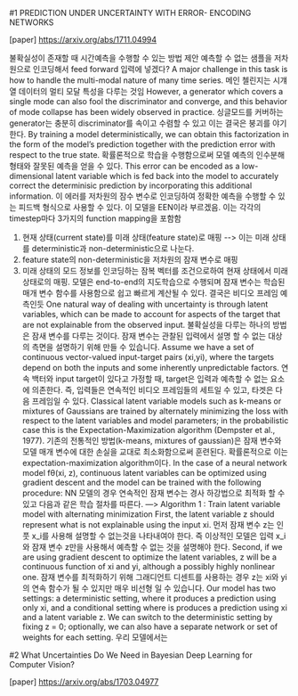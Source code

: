 #1 PREDICTION UNDER UNCERTAINTY WITH ERROR- ENCODING NETWORKS

[paper] https://arxiv.org/abs/1711.04994  

불확실성이 존재할 때 시간예측을 수행할 수 있는 방법 제안
예측할 수 없는 샘플을 저차원으로 인코딩해서 feed forward 입력에 넣겠다?
A major challenge in this task is how to handle the multi-modal nature of many time series. 
메인 첼린지는 시걔열 데이터의 멀티 모달 특성을 다루는 것임
However, a generator which covers a single mode can also fool the discriminator and converge, and this behavior of mode collapse has been widely observed in practice. 
싱글모드를 커버하는 generator는 충분히 discriminator를 속이고 수렴할 수 있고 이는 결국은 붕괴를 야기한다.
By training a model deterministically, we can obtain this factorization in the form of the model’s prediction together with the prediction error with respect to the true state. 
확률론적으로 학습을 수행함으로써 모델 예측의 인수분해 형태와 잘못된 예측을 얻을 수 있다.
This error can be encoded as a low- dimensional latent variable which is fed back into the model to accurately correct the determinisic prediction by incorporating this additional information. 
이 에러를 저차원의 잠수 변수로 인코딩하여 정확한 예측을 수행할 수 있는 피드백 형식으로 사용할 수 있다.
이 모델을 EEN이라 부르겠음.
이는 각각의 timestep마다 3가지의 function mapping을 포함함
1) 현재 상태(current state)를 미래 상태(feature state)로 매핑 --> 이는 미래 상태를 deterministic과 non-deterministic으로 나눈다.
2) feature state의 non-deterministic을 저차원의 잠재 변수로 매핑
3) 미래 상태의 모드 정보를 인코딩하는 잠복 벡터를 조건으로하여 현재 상태에서 미래 상태로의 매핑.
모델은 end-to-end의 지도학습으로 수행되며 잠재 변수는 학습된 매개 변수 함수를 사용함으로 쉽고 빠르게 계산될 수 있다.
결국은 비디오 프레임 예측인듯
One natural way of dealing with uncertainty is through latent variables, which can be made to account for aspects of the target that are not explainable from the observed input. 
불확실성을 다루는 하나의 방법은 잠새 변수를 다루는 것이다. 잠재 변수는 관찰된 입력에서 설명 할 수 없는 대상의 측면을 설명하기 위해 만들 수 있습니다.
Assume we have a set of continuous vector-valued input-target pairs (xi,yi), where the targets depend on both the inputs and some inherently unpredictable factors. 
연속 백터와 input target이 있다고 가정할 때, target은 입력과 예측할 수 없는 요소에 의존한다.
즉, 입력들은 연속적인 비디오 프레임들의 세트일 수 있고,  타겟은 다음 프레임일 수 있다.
Classical latent variable models such as k-means or mixtures of Gaussians are trained by alternately minimizing the loss with respect to the latent variables and model parameters; in the probabilistic case this is the Expectation-Maximization algorithm (Dempster et al., 1977). 
기존의 전통적인 방법(k-means, mixtures of gaussian)은 잠재 변수와 모델 매개 변수에 대한 손실을 교대로 최소화함으로써 훈련된다. 확률론적으로 이는 expectation-maximization algorithm이다.
In the case of a neural network model fθ(xi, z), continuous latent variables can be optimized using gradient descent and the model can be trained with the following procedure: 
NN 모델의 경우 연속적인 잠재 변수는 경사 하강법으로 최적화 할 수 있고 다음과 같은 학습 절차를 따른다.
—> Algorithm 1 : Train latent variable model with alternating minimization
First, the latent variable z should represent what is not explainable using the input xi. 
먼저 잠재 변수 z는 인풋 x_i를 사용해 설명할 수 없는것을 나타내여야 한다. 즉 이상적인 모델은 입력 x_i와 잠재 변수 z만을 사용해서 예측할 수 없는 것을 설명해야 한다.
Second, if we are using gradient descent to optimize the latent variables, z will be a continuous function of xi and yi, although a possibly highly nonlinear one. 
잠재 변수를 최적화하기 위해 그래디언트 디센트를 사용하는 경우 z는 xi와 yi의 연속 함수가 될 수 있지만 매우 비선형 일 수 있습니다.
Our model has two settings: a deterministic setting, where it produces a prediction using only xi, and a conditional setting where is produces a prediction using xi and a latent variable z. We can switch to the deterministic setting by fixing z = 0; optionally, we can also have a separate network or set of weights for each setting. 
우리 모델에서는 


#2 What Uncertainties Do We Need in Bayesian Deep Learning for Computer Vision?

[paper] https://arxiv.org/abs/1703.04977
